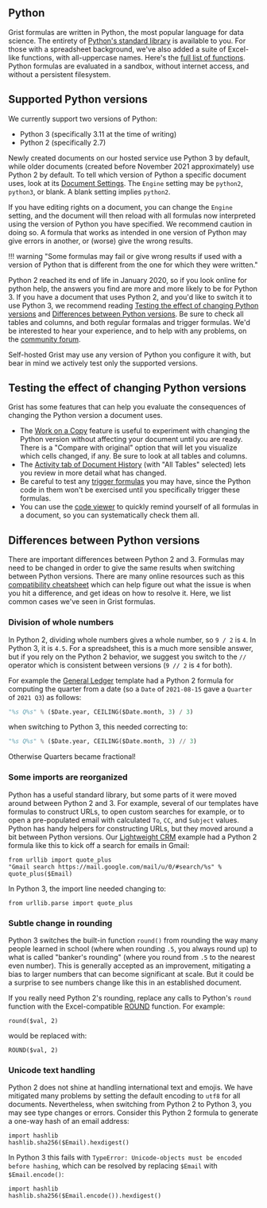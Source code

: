Python
-------

Grist formulas are written in Python, the most popular language for data science.
The entirety of [Python's  standard library](https://docs.python.org/3.11/library/) is available
to you. For those with a spreadsheet background, we've also added a suite of Excel-like
functions, with all-uppercase names. Here's the [full list of functions](functions.md).
Python formulas are evaluated in a sandbox, without internet access, and without a
persistent filesystem.

## Supported Python versions

We currently support two versions of Python:

 * Python 3 (specifically 3.11 at the time of writing)
 * Python 2 (specifically 2.7)

Newly created documents on our hosted service use Python 3 by default, while older documents
(created before November 2021 approximately) use Python 2 by default. To tell which version of Python
a specific document uses, look at its [Document Settings](creating-doc.md#document-settings).
The `Engine` setting may be `python2`, `python3`, or blank.
A blank setting implies `python2`.

If you have editing rights on a document, you can change the `Engine` setting,
and the document will then reload with all formulas now interpreted using the
version of Python you have specified. We recommend caution in doing so.
A formula that works as intended in one version of Python may give errors
in another, or (worse) give the wrong results.

!!! warning "Some formulas may fail or give wrong results if used with a version of Python that is different from the one for which they were written."

Python 2 reached its end of life in January 2020, so if you look online for python help,
the answers you find are more and more likely to be for Python 3. If you have a document
that uses Python 2, and you'd like to switch it to use Python 3, we recommend reading
[Testing the effect of changing Python versions](python.md#testing-the-effect-of-changing-python-versions)
and [Differences between Python versions](python.md#differences-between-python-versions).
Be sure to check all tables and columns, and both regular formalas and trigger formulas.
We'd be interested to hear your experience, and to help with any problems,
on the [community forum](https://community.getgrist.com/).

Self-hosted Grist may use any version of Python you configure it with, but bear in
mind we actively test only the supported versions.

## Testing the effect of changing Python versions

Grist has some features that can help you evaluate the consequences of changing the
Python version a document uses.

 * The [Work on a Copy](copying-docs.md#trying-out-changes) feature is useful to
   experiment with changing the Python version without affecting your document until
   you are ready. There is a "Compare with original" option that will let you
   visualize which cells changed, if any. Be sure to look at all tables and columns.
 * The [Activity tab of Document History](document-history.md#activity)
   (with "All Tables" selected) lets you review in more detail what has
   changed.
 * Be careful to test any [trigger formulas](formulas.md#trigger-formulas) you may
   have, since the Python code in them won't be exercised until you specifically
   trigger these formulas.
 * You can use the [code viewer](formulas.md#code-viewer) to quickly remind yourself
   of all formulas in a document, so you can systematically check them all.

## Differences between Python versions

There are important differences between Python 2 and 3. Formulas may need
to be changed in order to give the same results when switching between Python
versions. There are many online resources such as this
[compatibility cheatsheet](https://python-future.org/compatible_idioms.html)
which can help figure out what the issue is when you hit a difference, and
get ideas on how to resolve it. Here, we list common cases we've
seen in Grist formulas.

### Division of whole numbers

In Python 2, dividing whole numbers gives a whole number, so `9 / 2` is `4`.
In Python 3, it is `4.5`. For a spreadsheet, this is a much more sensible answer,
but if you rely on the Python 2 behavior, we suggest you switch to the `//` operator
which is consistent between versions (`9 // 2` is `4` for both).

For example the [General Ledger](https://templates.getgrist.com/2YwYBWpREY2a/General-Ledger)
template had a Python 2 formula for computing the quarter from a date (so a `Date` of
`2021-08-15` gave a `Quarter` of `2021 Q3`) as follows:

```py
"%s Q%s" % ($Date.year, CEILING($Date.month, 3) / 3)
```

when switching to Python 3, this needed correcting to:

```py
"%s Q%s" % ($Date.year, CEILING($Date.month, 3) // 3)
```

Otherwise Quarters became fractional!

### Some imports are reorganized

Python has a useful standard library, but some parts of it were
moved around between Python 2 and 3.
For example, several of our templates have formulas to construct URLs,
to open custom searches for example, or to open a pre-populated email
with calculated `To`, `CC`, and `Subject` values.
Python has handy helpers for constructing URLs,
but they moved around a bit between Python versions.
Our [Lightweight CRM](https://templates.getgrist.com/doc/lightweight-crm)
example had a Python 2 formula like this to kick off a search for emails in
Gmail:

```
from urllib import quote_plus
"Gmail search https://mail.google.com/mail/u/0/#search/%s" % quote_plus($Email)
```

In Python 3, the import line needed changing to:

```
from urllib.parse import quote_plus
```

### Subtle change in rounding

Python 3 switches the built-in function `round()` from rounding the way many people learned in school
(where when rounding `.5`, you always round up)
to what is called "banker's rounding" (where you round from `.5` to the
nearest even number). This is generally accepted as an improvement, mitigating
a bias to larger numbers that can become significant at scale.
But it could be a surprise to see numbers change like this in an established
document.

If you really need Python 2's rounding, replace any calls to Python's
`round` function with the Excel-compatible [ROUND](functions.md#round) function. For example:

```
round($val, 2)
```

would be replaced with:

```
ROUND($val, 2)
```

### Unicode text handling

Python 2 does not shine at handling international text and emojis.
We have mitigated many problems by setting the default encoding
to `utf8` for all documents. Nevertheless, when switching from Python 2 to
Python 3, you may see type changes or errors. Consider this Python 2 formula
to generate a one-way hash of an email address:

```
import hashlib
hashlib.sha256($Email).hexdigest()
```

In Python 3 this fails with `TypeError: Unicode-objects must be encoded before hashing`,
which can be resolved by replacing `$Email` with `$Email.encode()`:

```
import hashlib
hashlib.sha256($Email.encode()).hexdigest()
```

